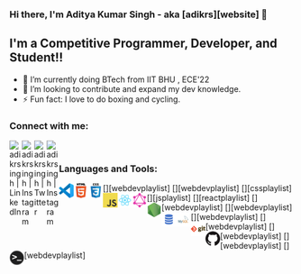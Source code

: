 ### Hi there, I'm Aditya Kumar Singh - aka [adikrs][website] 👋


## I'm a Competitive Programmer, Developer, and Student!!

- 🌱 I’m currently doing BTech from IIT BHU , ECE'22
- 👯 I’m looking to contribute and expand my dev knowledge.
- ⚡ Fun fact: I love to do boxing and cycling. 

### Connect with me:
[<img align="left" alt="adikrsingh | LinkedIn" width="22px" src="https://cdn.jsdelivr.net/npm/simple-icons@v3/icons/linkedin.svg" />][linkedin]
[<img align="left" alt="adikrsingh | Instagram" width="22px" src="https://cdn.jsdelivr.net/npm/simple-icons@v3/icons/facebook.svg" />][facebook]
[<img align="left" alt="adikrsingh | Twitter" width="22px" src="https://cdn.jsdelivr.net/npm/simple-icons@v3/icons/twitter.svg" />][twitter]
[<img align="left" alt="adikrsingh | Instagram" width="22px" src="https://cdn.jsdelivr.net/npm/simple-icons@v3/icons/instagram.svg" />][instagram]

<br />

### Languages and Tools:

[<img align="left" alt="Visual Studio Code" width="26px" src="https://raw.githubusercontent.com/github/explore/80688e429a7d4ef2fca1e82350fe8e3517d3494d/topics/visual-studio-code/visual-studio-code.png" />][webdevplaylist]
[<img align="left" alt="HTML5" width="26px" src="https://raw.githubusercontent.com/github/explore/80688e429a7d4ef2fca1e82350fe8e3517d3494d/topics/html/html.png" />][webdevplaylist]
[<img align="left" alt="CSS3" width="26px" src="https://raw.githubusercontent.com/github/explore/80688e429a7d4ef2fca1e82350fe8e3517d3494d/topics/css/css.png" />][cssplaylist]
[<img align="left" alt="JavaScript" width="26px" src="https://raw.githubusercontent.com/github/explore/80688e429a7d4ef2fca1e82350fe8e3517d3494d/topics/javascript/javascript.png" />][jsplaylist]
[<img align="left" alt="React" width="26px" src="https://raw.githubusercontent.com/github/explore/80688e429a7d4ef2fca1e82350fe8e3517d3494d/topics/react/react.png" />][reactplaylist]
[<img align="left" alt="GraphQL" width="26px" src="https://raw.githubusercontent.com/github/explore/80688e429a7d4ef2fca1e82350fe8e3517d3494d/topics/graphql/graphql.png" />][webdevplaylist]
[<img align="left" alt="Node.js" width="26px" src="https://raw.githubusercontent.com/github/explore/80688e429a7d4ef2fca1e82350fe8e3517d3494d/topics/nodejs/nodejs.png" />][webdevplaylist]
[<img align="left" alt="SQL" width="26px" src="https://raw.githubusercontent.com/github/explore/80688e429a7d4ef2fca1e82350fe8e3517d3494d/topics/sql/sql.png" />][webdevplaylist]
[<img align="left" alt="MySQL" width="26px" src="https://raw.githubusercontent.com/github/explore/80688e429a7d4ef2fca1e82350fe8e3517d3494d/topics/mysql/mysql.png" />][webdevplaylist]
[<img align="left" alt="Git" width="26px" src="https://raw.githubusercontent.com/github/explore/80688e429a7d4ef2fca1e82350fe8e3517d3494d/topics/git/git.png" />][webdevplaylist]
[<img align="left" alt="GitHub" width="26px" src="https://raw.githubusercontent.com/github/explore/78df643247d429f6cc873026c0622819ad797942/topics/github/github.png" />][webdevplaylist]
[<img align="left" alt="Terminal" width="26px" src="https://raw.githubusercontent.com/github/explore/80688e429a7d4ef2fca1e82350fe8e3517d3494d/topics/terminal/terminal.png" />][webdevplaylist]

<br />
<br />




<!-- [website]: https://codeSTACKr.com -->
<!-- [course]: http://vsCodeHero.com -->
[facebook]: https://www.facebook.com/aks.adikrsingh/
[twitter]: https://twitter.com/adikrsingh
[youtube]: https://youtube.com/adikrsingh
[instagram]: https://instagram.com/adikrsingh
[linkedin]: https://www.linkedin.com/in/aditya-kumar-singh-7a045a171/
<!-- [webdevplaylist]: 
[jsplaylist]: 
[cssplaylist]:
[reactplaylist]:  -->